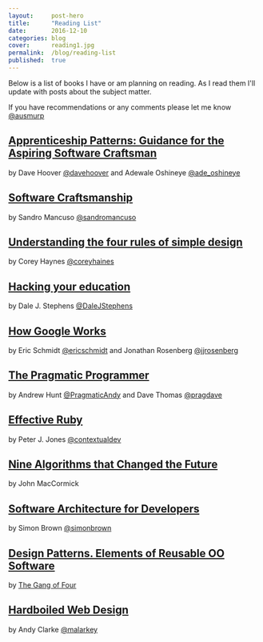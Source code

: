 ```yaml
---
layout:     post-hero
title:      "Reading List"
date:       2016-12-10
categories: blog
cover:      reading1.jpg
permalink:  /blog/reading-list
published:  true
---
```

Below is a list of books I have or am planning on reading. As I read them I'll update with posts about the subject matter.

If you have recommendations or any comments please let me know [@ausmurp](https://twitter.com/ausmurp)


## [Apprenticeship Patterns: Guidance for the Aspiring Software Craftsman](http://shop.oreilly.com/product/9780596518387.do) 
by Dave Hoover [@davehoover](https://twitter.com/davehoover) 
and Adewale Oshineye [@ade_oshineye](https://twitter.com/ade_oshineye)

## [Software Craftsmanship](https://leanpub.com/socra) 
by Sandro Mancuso [@sandromancuso](https://twitter.com/sandromancuso)

## [Understanding the four rules of simple design](https://leanpub.com/4rulesofsimpledesign)
by Corey Haynes [@coreyhaines](https://twitter.com/coreyhaines) 

## [Hacking your education](http://www.amazon.com/Hacking-Your-Education-Lectures-Thousands/dp/0399159967)
by Dale J. Stephens [@DaleJStephens](https://twitter.com/DaleJStephens)

## [How Google Works](http://www.amazon.es/How-Google-Works-Eric-Schmidt/dp/1455582344)
by Eric Schmidt [@ericschmidt](https://twitter.com/ericschmidt) 
and Jonathan Rosenberg [@jjrosenberg](https://twitter.com/jjrosenberg)

## [The Pragmatic Programmer](http://www.amazon.com/The-Pragmatic-Programmer-Journeyman-Master/dp/020161622X)
by Andrew Hunt [@PragmaticAndy](https://twitter.com/PragmaticAndy) 
and Dave Thomas [@pragdave](https://twitter.com/pragdave)

## [Effective Ruby](http://www.effectiveruby.com/)
by Peter J. Jones [@contextualdev](https://twitter.com/contextualdev)

## [Nine Algorithms that Changed the Future](http://www.amazon.com/Nine-Algorithms-That-Changed-Future/dp/0691158193) 
by John MacCormick

## [Software Architecture for Developers](https://leanpub.com/software-architecture-for-developers) 
by Simon Brown [@simonbrown](https://twitter.com/simonbrown)

## [Design Patterns. Elements of Reusable OO Software](http://www.amazon.es/Design-Patterns-Elements-Reusable-Object-Oriented/dp/0201633612) 
by [The Gang of Four](http://en.wikipedia.org/wiki/Design_Patterns)

## [Hardboiled Web Design](http://www.fivesimplesteps.com/products/hardboiled-web-design) 
by Andy Clarke [@malarkey](https://twitter.com/malarkey)
